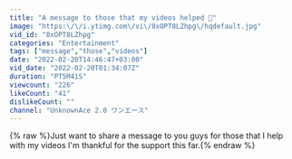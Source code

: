 ```yaml
---
title: "A message to those that my videos helped 💯"
image: "https:\/\/i.ytimg.com\/vi\/8xOPT8LZhpg\/hqdefault.jpg"
vid_id: "8xOPT8LZhpg"
categories: "Entertainment"
tags: ["message","those","videos"]
date: "2022-02-20T14:46:47+03:00"
vid_date: "2022-02-20T01:34:07Z"
duration: "PT5M41S"
viewcount: "226"
likeCount: "41"
dislikeCount: ""
channel: "UnknownAce 2.0 ワンエース"
---
```

{% raw %}Just want to share a message to you guys for those that I help with my videos I'm thankful for the support this far.{% endraw %}
